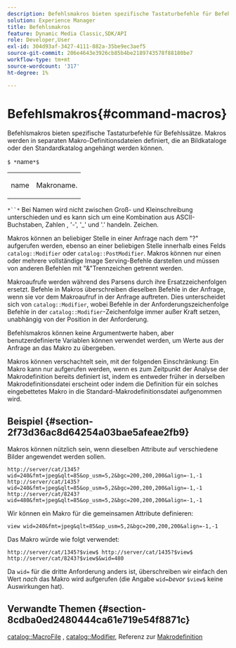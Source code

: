 ```yaml
---
description: Befehlsmakros bieten spezifische Tastaturbefehle für Befehlssätze. Makros werden in separaten Makro-Definitionsdateien definiert, die an Bildkataloge oder den Standardkatalog angehängt werden können.
solution: Experience Manager
title: Befehlsmakros
feature: Dynamic Media Classic,SDK/API
role: Developer,User
exl-id: 304d93af-3427-4111-882a-35be9ec3aef5
source-git-commit: 206e4643e3926cb85b4be2189743578f88180be7
workflow-type: tm+mt
source-wordcount: '317'
ht-degree: 1%

---
```


# Befehlsmakros{#command-macros}

Befehlsmakros bieten spezifische Tastaturbefehle für Befehlssätze. Makros werden in separaten Makro-Definitionsdateien definiert, die an Bildkataloge oder den Standardkatalog angehängt werden können.

`$ *`name`*$`

<table id="simpletable_A03541622C354F60B5F304B999C4EF8E"> 
 <tr class="strow"> 
  <td class="stentry"> <p><span class="codeph"> <span class="varname"> name</span></span> </p> </td> 
  <td class="stentry"> <p>Makroname. </p></td> 
 </tr> 
</table>

`*``*` Bei Namen wird nicht zwischen Groß- und Kleinschreibung unterschieden und es kann sich um eine Kombination aus ASCII-Buchstaben, Zahlen , &#39;-&#39;, &#39;_&#39; und &#39;.&#39; handeln. Zeichen.

Makros können an beliebiger Stelle in einer Anfrage nach dem &quot;?&quot; aufgerufen werden, ebenso an einer beliebigen Stelle innerhalb eines Felds `catalog::Modifier` oder `catalog::PostModifier`. Makros können nur einen oder mehrere vollständige Image Serving-Befehle darstellen und müssen von anderen Befehlen mit &quot;&amp;&quot;Trennzeichen getrennt werden.

Makroaufrufe werden während des Parsens durch ihre Ersatzzeichenfolgen ersetzt. Befehle in Makros überschreiben dieselben Befehle in der Anfrage, wenn sie vor dem Makroaufruf in der Anfrage auftreten. Dies unterscheidet sich von `catalog::Modifier`, wobei Befehle in der Anforderungszeichenfolge Befehle in der `catalog::Modifier`-Zeichenfolge immer außer Kraft setzen, unabhängig von der Position in der Anforderung.

Befehlsmakros können keine Argumentwerte haben, aber benutzerdefinierte Variablen können verwendet werden, um Werte aus der Anfrage an das Makro zu übergeben.

Makros können verschachtelt sein, mit der folgenden Einschränkung: Ein Makro kann nur aufgerufen werden, wenn es zum Zeitpunkt der Analyse der Makrodefinition bereits definiert ist, indem es entweder früher in derselben Makrodefinitionsdatei erscheint oder indem die Definition für ein solches eingebettetes Makro in die Standard-Makrodefinitionsdatei aufgenommen wird.

## Beispiel {#section-2f73d36ac8d64254a03bae5afeae2fb9}

Makros können nützlich sein, wenn dieselben Attribute auf verschiedene Bilder angewendet werden sollen.

`http://server/cat/1345?wid=240&fmt=jpeg&qlt=85&op_usm=5,2&bgc=200,200,200&align=-1,-1 http://server/cat/1435?wid=240&fmt=jpeg&qlt=85&op_usm=5,2&bgc=200,200,200&align=-1,-1 http://server/cat/8243?wid=480&fmt=jpeg&qlt=85&op_usm=5,2&bgc=200,200,200&align=-1,-1`

Wir können ein Makro für die gemeinsamen Attribute definieren:

`view wid=240&fmt=jpeg&qlt=85&op_usm=5,2&bgc=200,200,200&align=-1,-1`

Das Makro würde wie folgt verwendet:

`http://server/cat/1345?$view$ http://server/cat/1435?$view$ http://server/cat/8243?$view$&wid=480`

Da `wid=` für die dritte Anforderung anders ist, überschreiben wir einfach den Wert *nach* das Makro wird aufgerufen (die Angabe `wid=`*bevor* `$view$` keine Auswirkungen hat).

## Verwandte Themen {#section-8cdba0ed2480444ca61e719e54f8871c}

[catalog::MacroFile](../../../../../is-api/image-catalog/image-serving-api-ref/c-image-catalog-reference/c-attributes-reference/r-macrofile.md#reference-f91d717b3847458ca0f1fe95387554a2) ,  [catalog::Modifier](/help/aem-is-ir-api/is-api/image-catalog/image-serving-api-ref/c-image-catalog-reference/c-image-svg-data-reference/c-image-data-reference/r-modifier-cat.md), Referenz zur  [Makrodefinition](../../../../../is-api/image-catalog/image-serving-api-ref/c-image-catalog-reference/c-macro-definition-reference/c-macro-definition-reference.md#concept-5ec73f7636c1496fba1e94094e694e79)
